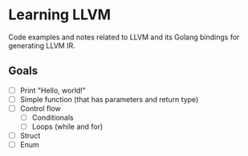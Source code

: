 # Learning LLVM

Code examples and notes related to LLVM and its Golang bindings for generating LLVM IR.

## Goals

- [ ] Print "Hello, world!"
- [ ] Simple function (that has parameters and return type)
- [ ] Control flow
  - [ ] Conditionals
  - [ ] Loops (while and for)
- [ ] Struct
- [ ] Enum
